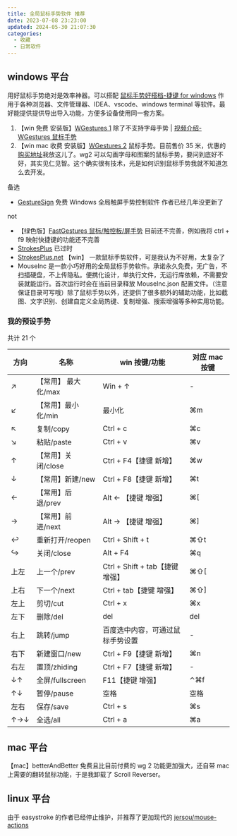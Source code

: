 ```yaml
---
title: 全局鼠标手势软件 推荐
date: 2023-07-08 23:23:00
updated: 2024-05-30 21:07:30
categories:
  - 收藏
  - 日常软件
---
```


## windows 平台

用好鼠标手势绝对是效率神器。可以搭配  [鼠标手势好搭档-捷键 for windows](https://atomgit.com/acc8226/jiejian/tags?tab=release) 作用于各种浏览器、文件管理器、IDEA、vscode、windows terminal 等软件。最好能提供提供导出导入功能，方便多设备使用同一套方案。

1. 【win 免费 安装版】[WGestures 1](https://www.yingdev.com/projects/wgestures) 除了不支持字母手势 | [视频介绍-WGestures 鼠标手势](https://www.bilibili.com/video/BV1xM4y1j79r/?share_source=copy_web&vd_source=54168537affc2c02555097cb26797d99)
2. 【win mac 收费 安装版】[WGestures 2](https://www.yingdev.com/projects/wgestures2) 鼠标手势。目前售价 35 米，优惠的[购买地址](https://store.lizhi.io/site/products/id/523?cid=46jjayiu)我放这儿了。wg2 可以勾画字母和图案的鼠标手势，要问到底好不好，其实见仁见智。这个确实很有技术，光是如何识别鼠标手势我就不知道怎么去开发。

备选

* [GestureSign](https://zh.gesturesign.win/#/) 免费 Windows 全局触屏手势控制软件 作者已经几年没更新了

not

* 【绿色版】[FastGestures 鼠标/触控板/屏手势](https://fg.zhaokeli.com/) 目前还不完善，例如我将 ctrl + f9 映射快捷键的功能还不完善
* [StrokesPlus](https://www.strokesplus.com/) 已过时
* [StrokesPlus.net](https://www.strokesplus.net/) 【win】 一款鼠标手势软件，可是我认为不好用，太复杂了
* MouseInc 是一款小巧好用的全局鼠标手势软件。承诺永久免费，无广告，不扫描硬盘，不上传隐私。便携化设计，单执行文件，无运行库依赖，不需要安装就能运行。首次运行时会在当前目录释放 MouseInc.json 配置文件。（注意保证目录可写哦）除了鼠标手势以外，还提供了很多额外的辅助功能，比如截图、文字识别、创建自定义全局热键、复制增强、搜索增强等多种实用功能。

### 我的预设手势

共计 21 个

| 方向 | 名称 | win 按键/功能 | 对应 mac 按键 |
| ----  | ---- | ---- | ---- |
| ↗︎ |【常用】 最大化/max | Win + ↑ | - |
| ↙︎ |【常用】最小化/min | 最小化 | ⌘m |
| ↖︎ | 复制/copy | Ctrl + c | ⌘c |
| ↘︎ | 粘贴/paste | Ctrl + v | ⌘v |
| ↑ |【常用】关闭/close| Ctrl + F4【捷键 新增】| ⌘w |
| ↓ |【常用】新建/new | Ctrl + F8【捷键 新增】| ⌘t |
| ← |【常用】后退/prev | Alt ← 【捷键 增强】| ⌘[ |
| → |【常用】前进/next | Alt → 【捷键 增强】| ⌘] |
| ↩ | 重新打开/reopen | Ctrl + Shift + t | ⌘⇧t |
| ↪ | 关闭/close | Alt + F4 | ⌘q |
| 上左 | 上一个/prev | Ctrl + Shift + tab【捷键 增强】| ⌘⇧[ |
| 上右 | 下一个/next | Ctrl + tab【捷键 增强】|  ⌘⇧] |
| 左上 | 剪切/cut | Ctrl + x | ⌘x |
| 左下 | 删除/del | del | del |
| 右上 | 跳转/jump | 百度选中内容，可通过鼠标手势设置 | - |
| 右下 | 新建窗口/new | Ctrl + F9【捷键 新增】| ⌘n |
| 右左 | 置顶/zhiding | Ctrl + F7【捷键 新增】| - |
| ↓↑ | 全屏/fullscreen | F11【捷键 增强】| ⌃⌘f |
| ↑↓ | 暂停/pause | 空格 | 空格 |
| 左右 | 保存/save | Ctrl + s | ⌘s |
| ↑→↓ | 全选/all | Ctrl + a | ⌘a |

## mac 平台

【mac】betterAndBetter 免费且比目前付费的 wg 2 功能更加强大，还自带 mac 上需要的翻转鼠标功能，于是我卸载了 Scroll Reverser。

## linux 平台

由于 easystroke 的作者已经停止维护，并推荐了更加现代的 [jersou/mouse-actions](https://github.com/jersou/mouse-actions)
